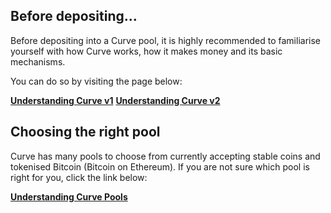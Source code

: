 ## **Before depositing...**

Before depositing into a Curve pool, it is highly recommended to familiarise yourself with how Curve works, how it makes money and its basic mechanisms.

You can do so by visiting the page below:

[**Understanding Curve v1**](../../base-features/understanding-curve.md)
[**Understanding Curve v2**](../../base-features/understanding-crypto-pools.md)

## **Choosing the right pool**

Curve has many pools to choose from currently accepting stable coins and tokenised Bitcoin (Bitcoin on Ethereum). If you are not sure which pool is right for you, click the link below:

[**Understanding Curve Pools**](../../lp/understanding-curve-pools.md)

